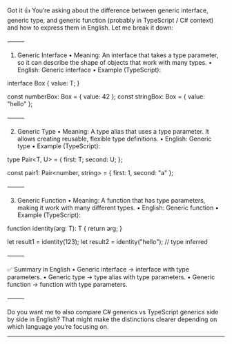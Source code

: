Got it 👍 You’re asking about the difference between generic interface, generic type, and generic function (probably in TypeScript / C# context) and how to express them in English. Let me break it down:

⸻

1. Generic Interface
   •	Meaning: An interface that takes a type parameter, so it can describe the shape of objects that work with many types.
   •	English: Generic interface
   •	Example (TypeScript):

interface Box<T> {
value: T;
}

const numberBox: Box<number> = { value: 42 };
const stringBox: Box<string> = { value: "hello" };



⸻

2. Generic Type
   •	Meaning: A type alias that uses a type parameter. It allows creating reusable, flexible type definitions.
   •	English: Generic type
   •	Example (TypeScript):

type Pair<T, U> = {
first: T;
second: U;
};

const pair1: Pair<number, string> = { first: 1, second: "a" };



⸻

3. Generic Function
   •	Meaning: A function that has type parameters, making it work with many different types.
   •	English: Generic function
   •	Example (TypeScript):

function identity<T>(arg: T): T {
return arg;
}

let result1 = identity<number>(123);
let result2 = identity("hello"); // type inferred



⸻

✅ Summary in English
•	Generic interface → interface with type parameters.
•	Generic type → type alias with type parameters.
•	Generic function → function with type parameters.

⸻

Do you want me to also compare C# generics vs TypeScript generics side by side in English? That might make the distinctions clearer depending on which language you’re focusing on.


------

